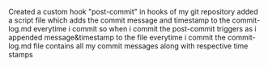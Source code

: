 Created a custom hook "post-commit" in hooks of my git repository
added a script file which adds the commit message and timestamp to the commit-log.md everytime i commit
so when i commit the post-commit triggers
as i appended message&timestamp to the file everytime i commit the commit-log.md file contains all my commit messages along with respective time stamps
